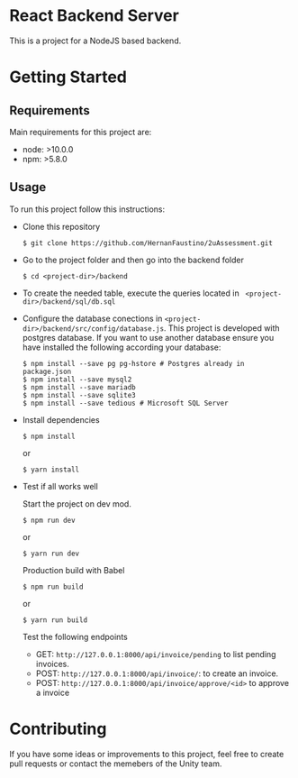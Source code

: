 # React Backend Server

This is a project for a NodeJS based backend.

# Getting Started

## Requirements

Main requirements for this project are:

- node: >10.0.0
- npm: >5.8.0

## Usage
To run this project follow this instructions:

* Clone this repository
    ```
    $ git clone https://github.com/HernanFaustino/2uAssessment.git
    ```
* Go to the project folder and then go into the backend folder
    ```
    $ cd <project-dir>/backend
    ```
* To create the needed table, execute the queries located in ```
  <project-dir>/backend/sql/db.sql```
* Configure the database conections in ```<project-dir>/backend/src/config/database.js```. This
project is developed with postgres database. If you want to use another database ensure you have installed the following according your database:

  ```
  $ npm install --save pg pg-hstore # Postgres already in package.json
  $ npm install --save mysql2
  $ npm install --save mariadb
  $ npm install --save sqlite3
  $ npm install --save tedious # Microsoft SQL Server
  ```

* Install dependencies

    ```
    $ npm install
    ```
    or
    ```
    $ yarn install
    ```
  

* Test if all works well
  
  Start the project on dev mod.

  ```
  $ npm run dev
  ```
  or
  ```
  $ yarn run dev
  ```
  
  Production build with Babel
  
  ```
  $ npm run build
  ```
  or
  ```
  $ yarn run build
  ```
  
  Test the following endpoints
  
  - GET: ```http://127.0.0.1:8000/api/invoice/pending``` to list pending invoices.
  - POST: ```http://127.0.0.1:8000/api/invoice/```: to create an invoice.
  - POST: ```http://127.0.0.1:8000/api/invoice/approve/<id>``` to approve a invoice

# Contributing
If you have some ideas or improvements to this project, feel free to create pull requests or contact the memebers of the Unity team.


